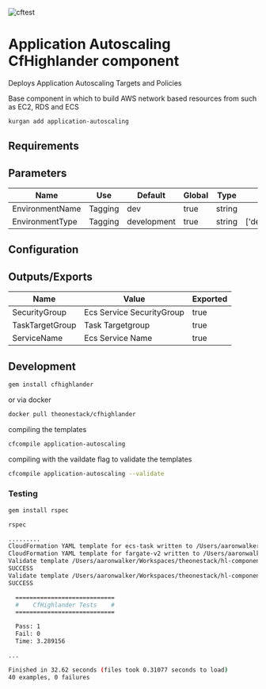 ![cftest](https://github.com/theonestack/hl-component-application-autoscaling/actions/workflows/rspec.yaml/badge.svg)

# Application Autoscaling CfHighlander component

Deploys Application Autoscaling Targets and Policies


Base component in which to build AWS network based resources from such as EC2, RDS and ECS

```bash
kurgan add application-autoscaling
```

## Requirements

## Parameters

| Name | Use | Default | Global | Type | Allowed Values |
| ---- | --- | ------- | ------ | ---- | -------------- |
| EnvironmentName | Tagging | dev | true | string
| EnvironmentType | Tagging | development | true | string | ['development','production']

## Configuration





## Outputs/Exports

| Name | Value | Exported |
| ---- | ----- | -------- |
| SecurityGroup | Ecs Service SecurityGroup | true
| TaskTargetGroup | Task Targetgroup | true
| ServiceName | Ecs Service Name | true


## Development

```bash
gem install cfhighlander
```

or via docker

```bash
docker pull theonestack/cfhighlander
```

compiling the templates

```bash
cfcompile application-autoscaling
```

compiling with the vaildate flag to validate the templates

```bash
cfcompile application-autoscaling --validate
```

### Testing

```bash
gem install rspec
```

```bash
rspec

.........
CloudFormation YAML template for ecs-task written to /Users/aaronwalker/Workspaces/theonestack/hl-component-fargate-v2/out/yaml/fargatev2Task.compiled.yaml
CloudFormation YAML template for fargate-v2 written to /Users/aaronwalker/Workspaces/theonestack/hl-component-fargate-v2/out/tests/targetgroup_param/fargate-v2.compiled.yaml
Validate template /Users/aaronwalker/Workspaces/theonestack/hl-component-fargate-v2/out/tests/targetgroup_param/fargate-v2.compiled.yaml locally
SUCCESS
Validate template /Users/aaronwalker/Workspaces/theonestack/hl-component-fargate-v2/out/yaml/fargatev2Task.compiled.yaml locally
SUCCESS

  ============================
  #    CfHighlander Tests    #
  ============================

  Pass: 1
  Fail: 0
  Time: 3.289156

...

Finished in 32.62 seconds (files took 0.31077 seconds to load)
40 examples, 0 failures
```



